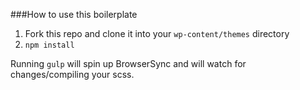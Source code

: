 ###How to use this boilerplate

1. Fork this repo and clone it into your `wp-content/themes` directory
2. `npm install`

Running `gulp` will spin up BrowserSync and will watch for changes/compiling your scss.
